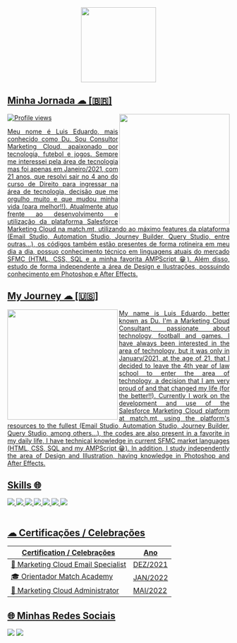 <div align="center">
  <a href="https://user-images.githubusercontent.com/79629964/196318768-4b57db9e-2673-4b08-8bd8-2a1010376df0.gif">
  <img height="170em" src="https://user-images.githubusercontent.com/79629964/196346721-8d8df636-622c-464c-a049-21af5497a340.gif"/>
</div>

## Minha Jornada ☁ [🇧🇷]

<img align="right" height="250em" src="https://user-images.githubusercontent.com/79629964/197451272-02f194f9-b3f4-4807-b479-53239608619a.gif"/>
<p align="left"> <img src="https://komarev.com/ghpvc/?username=luis-eduardoo&color=blue" alt="Profile views" /> </p>

 <div align="justify" <p> 
  Meu nome é Luis Eduardo, mais conhecido como Du. Sou Consultor Marketing Cloud, apaixonado por tecnologia, futebol e jogos. 
  Sempre me interessei pela área de tecnologia mas foi apenas em Janeiro/2021, com 21 anos, que resolvi sair no 4 ano do curso de Direito para ingressar na área de tecnologia, decisão  que me orgulho muito e que mudou minha vida (para melhor!!). 
  Atualmente atuo frente ao desenvolvimento e utilização da plataforma Salesforce Marketing Cloud na match.mt, utilizando ao máximo features da plataforma (Email Studio, Automation Studio, Journey Builder, Query Studio, entre outras...), os códigos também estão presentes de forma rotineira em meu dia a dia, possuo conhecimento técnico em linguagens atuais do mercado SFMC (HTML, CSS, SQL e a minha favorita AMPScript 😁). 
  Além disso, estudo de forma independente a área de Design e Ilustrações, possuindo conhecimento em Photoshop e After Effects.
   </p> </div>
  
  ## My Journey ☁ [🇺🇸]


<img align="left" height="250em" src="https://user-images.githubusercontent.com/79629964/197451057-db63e967-ff13-4605-a897-f85ac82929e9.gif"/>

 <div align="justify" <p> 
  My name is Luis Eduardo, better known as Du. I'm a Marketing Cloud Consultant, passionate about technology, football and games.
  I have always been interested in the area of technology, but it was only in January/2021, at the age of 21, that I decided to leave the 4th year of law school to enter the area of technology, a decision that I am very proud of and that changed my life (for the better!!).
  Currently I work on the development and use of the Salesforce Marketing Cloud platform at match.mt, using the platform's resources to the fullest (Email Studio, Automation Studio, Journey Builder, Query Studio, among others...), the codes are also present in a favorite in my daily life, I have technical knowledge in current SFMC market languages (HTML, CSS, SQL and my AMPScript 😁).
  In addition, I study independently the area of Design and Illustration, having knowledge in Photoshop and After Effects.</p></div>

  ## Skills 🌐
  
  <div style="display: inline_block">
  <img src="https://img.shields.io/badge/Salesforce-00A1E0?style=for-the-badge&logo=Salesforce&logoColor=white">
  <img src="https://img.shields.io/badge/Amp-000?style=for-the-badge&logo=amp&logoColor=005AF0">
  <img src="https://img.shields.io/badge/Microsoft_SQL_Server-CC2927?style=for-the-badge&logo=microsoft-sql-server&logoColor=white"/>
  <img src="https://img.shields.io/badge/HTML5-E34F26?style=for-the-badge&logo=html5&logoColor=white">
  <img src="https://img.shields.io/badge/CSS3-1572B6?style=for-the-badge&logo=css3&logoColor=white"/>
  <img src="https://img.shields.io/badge/Adobe%20Photoshop-31A8FF?style=for-the-badge&logo=Adobe%20Photoshop&logoColor=black"/>
  <img src="https://img.shields.io/badge/Adobe%20after%20affects-CF96FD?style=for-the-badge&logo=Adobe%20after%20effects&logoColor=393665"/>

  
</div><br>

## ☁ Certificações / Celebrações

Certification / Celebrações   | Ano 
--------- | ------ 
🏅 Marketing Cloud Email Specialist | DEZ/2021 |
🎓 Orientador Match Academy | JAN/2022 |
🏅 Marketing Cloud Administrator | MAI/2022 |


## 🌐 Minhas Redes Sociais
  
<div> 
 <a href="https://www.instagram.com/luiseduss_/" target="_blank"><img src="https://img.shields.io/badge/-Instagram-%23E4405F?style=for-the-badge&logo=instagram&logoColor=white" target="_blank"></a>
  <a href="https://www.linkedin.com/in/lluiseduardo/" target="_blank"><img src="https://img.shields.io/badge/-LinkedIn-%230077B5?style=for-the-badge&logo=linkedin&logoColor=white" target="_blank"></a> 
</div>

